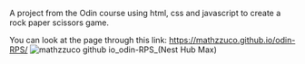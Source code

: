 A project from the Odin course using html, css and javascript to create a rock paper scissors game.

You can look at the page through this link: https://mathzzuco.github.io/odin-RPS/
![mathzzuco github io_odin-RPS_(Nest Hub Max)](https://github.com/Mathzzuco/odin-RPS/assets/124639555/e0cd8cc1-3f8c-4ab3-bc84-8920007a993c)
